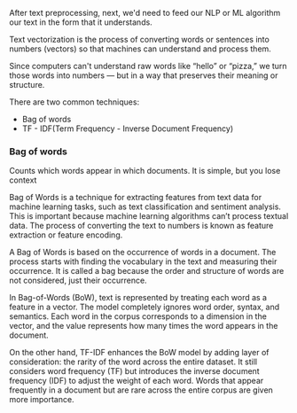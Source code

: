 After text preprocessing, next, we'd need to feed our NLP or ML algorithm
our text in the form that it understands.

Text vectorization is the process of converting words or sentences into 
numbers (vectors) so that machines can understand and process them.

Since computers can't understand raw words like “hello” or “pizza,” we turn those words 
into numbers — but in a way that preserves their meaning or structure.

There are two common techniques:
- Bag of words
- TF - IDF(Term Frequency - Inverse Document Frequency)

### Bag of words
Counts which words appear in which documents. It is simple, but you lose context

Bag of Words is a technique for extracting features from text data for machine 
learning tasks, such as text classification and sentiment analysis. This is 
important because machine learning algorithms can’t process textual data. 
The process of converting the text to numbers is known as feature extraction 
or feature encoding.

A Bag of Words is based on the occurrence of words in a document. The process 
starts with finding the vocabulary in the text and measuring their occurrence. 
It is called a bag because the order and structure of words are not considered, 
just their occurrence. 

In Bag-of-Words (BoW), text is represented by treating each word as a feature in a vector. 
The model completely ignores word order, syntax, and semantics. Each word in the corpus 
corresponds to a dimension in the vector, and the value represents how many times the 
word appears in the document.

On the other hand, TF-IDF enhances the BoW model by adding layer of consideration: the 
rarity of the word across the entire dataset. It still considers word frequency (TF) but 
introduces the inverse document frequency (IDF) to adjust the weight of each word. Words 
that appear frequently in a document but are rare across the entire corpus are given more 
importance.







